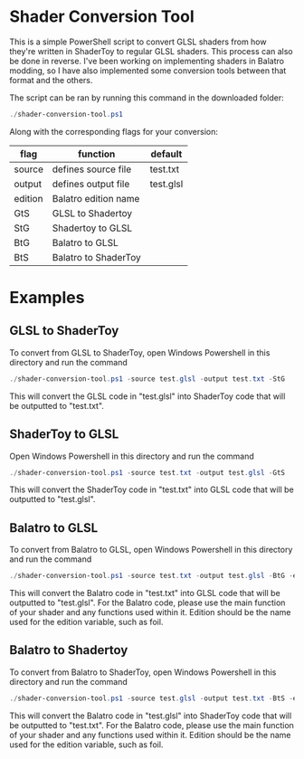 # Shader Conversion Tool
 
This is a simple PowerShell script to convert GLSL shaders from how they're written in ShaderToy to regular GLSL shaders. This process can also be done in reverse. I've been working on implementing shaders in Balatro modding, so I have also implemented some conversion tools between that format and the others.

The script can be ran by running this command in the downloaded folder:
```powershell
./shader-conversion-tool.ps1
```
Along with the corresponding flags for your conversion:

|flag|function|default|
|--|--|--|
| source | defines source file|test.txt|
| output | defines output file |test.glsl|
| edition | Balatro edition name ||
| GtS | GLSL to Shadertoy ||
| StG | Shadertoy to GLSL ||
| BtG | Balatro to GLSL ||
| BtS | Balatro to ShaderToy ||

# Examples
## GLSL to ShaderToy
To convert from GLSL to ShaderToy, open Windows Powershell in this directory and run the command
```powershell
./shader-conversion-tool.ps1 -source test.glsl -output test.txt -StG
```
This will convert the GLSL code in "test.glsl" into ShaderToy code that will be outputted to "test.txt".

## ShaderToy to GLSL
Open Windows Powershell in this directory and run the command
```powershell
./shader-conversion-tool.ps1 -source test.txt -output test.glsl -GtS
```
This will convert the ShaderToy code in "test.txt" into GLSL code that will be outputted to "test.glsl".

## Balatro to GLSL
To convert from Balatro to GLSL, open Windows Powershell in this directory and run the command
```powershell
./shader-conversion-tool.ps1 -source test.txt -output test.glsl -BtG -edition [insert edition name]
```
This will convert the Balatro code in "test.txt" into GLSL code that will be outputted to "test.glsl". For the Balatro code, please use the main function of your shader and any functions used within it. Edition should be the name used for the edition variable, such as foil.

## Balatro to Shadertoy
To convert from Balatro to ShaderToy, open Windows Powershell in this directory and run the command
```powershell
./shader-conversion-tool.ps1 -source test.glsl -output test.txt -BtS -edition [insert edition name]
```
This will convert the Balatro code in "test.glsl" into ShaderToy code that will be outputted to "test.txt". For the Balatro code, please use the main function of your shader and any functions used within it. Edition should be the name used for the edition variable, such as foil.